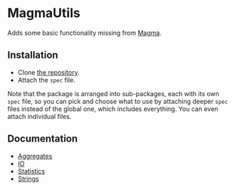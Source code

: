# MagmaUtils

Adds some basic functionality missing from [Magma](http://magma.maths.usyd.edu.au/magma).

## Installation

- Clone [the repository](https://github.com/cjdoris/MagmaUtils).
- Attach the `spec` file.

Note that the package is arranged into sub-packages, each with its own `spec` file, so you can pick and choose what to use by attaching deeper `spec` files instead of the global one, which includes everything. You can even attach individual files.

## Documentation

- [Aggregates](docs/aggregates)
- [IO](docs/IO)
- [Statistics](docs/statistics)
- [Strings](docs/strings)
